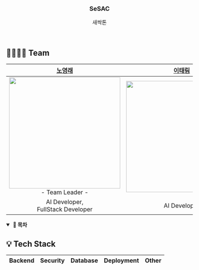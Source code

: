 <br>
<div align="center">
  <h3 align="center">SeSAC</h3>
  <p align="center">
    새싹톤<br>
  </p>
</div>
<br>


## 👨‍👩‍👧‍👧 Team
| [노영래](https://github.com/sozerong) | [이태림](https://github.com/dkwkdkwkdkwk) | [황나영](https://github.com/bossna0) | [박동혁]() | [이서영]() |
| :----------------------------------------: | :----------------------------------------: | :----------------------------------------: | :----------------------------------------: | :----------------------------------------: |
| <img width = "300" src ="#"><br>- Team Leader - | <img width = "300" src ="#"> | <img width = "300" src ="#"> | <img width = "300" src ="#"> | <img width = "300" src ="#"> |
| AI Developer,<br>FullStack Developer | AI Developer | AI Developer | Frontend Developer | Designer |
<details open>
  <summary><strong>&nbsp;📖&nbsp;목차</strong></summary>


## 💡 Tech Stack
Backend|Security|Database|Deployment|Other|
|:------:|:------:|:------:|:------:|:------:|

